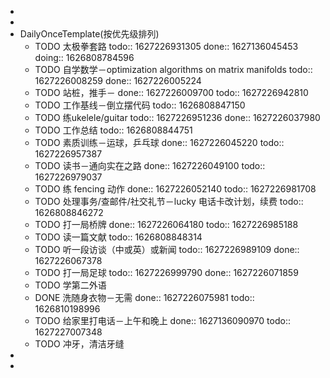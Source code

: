 -
-
- DailyOnceTemplate(按优先级排列)
	- TODO 太极拳套路
	  todo:: 1627226931305
	  done:: 1627136045453
	  doing:: 1626808784596
	- TODO 自学数学－optimization algorithms on matrix manifolds
	  todo:: 1627226008259
	  done:: 1627226005224
	- TODO 站桩，推手－
	  done:: 1627226009700
	  todo:: 1627226942810
	- TODO 工作基线－倒立摆代码
	  todo:: 1626808847150
	- TODO 练ukelele/guitar
	  todo:: 1627226951236
	  done:: 1627226037980
	- TODO 工作总结
	  todo:: 1626808844751
	- TODO 素质训练－运球，乒乓球
	  done:: 1627226045220
	  todo:: 1627226957387
	- TODO 读书－通向实在之路
	  done:: 1627226049100
	  todo:: 1627226979037
	- TODO 练 fencing 动作
	  done:: 1627226052140
	  todo:: 1627226981708
	- TODO 处理事务/查邮件/社交礼节－lucky 电话卡改计划，续费
	  todo:: 1626808846272
	- TODO 打一局桥牌
	  done:: 1627226064180
	  todo:: 1627226985188
	- TODO 读一篇文献
	  todo:: 1626808848314
	- TODO 听一段访谈（中或英）或新闻
	  todo:: 1627226989109
	  done:: 1627226067378
	- TODO 打一局足球
	  todo:: 1627226999790
	  done:: 1627226071859
	- TODO 学第二外语
	- DONE 洗随身衣物－无需
	  done:: 1627226075981
	  todo:: 1626810198996
	- TODO 给家里打电话－上午和晚上
	  done:: 1627136090970
	  todo:: 1627227007348
	- TODO 冲牙，清洁牙缝
-
-